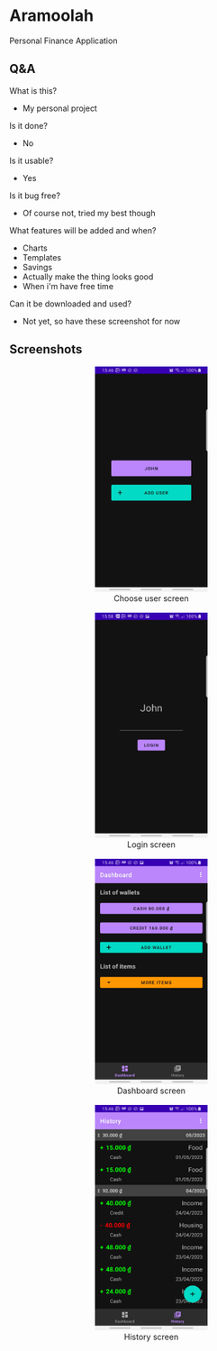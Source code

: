 # Aramoolah
Personal Finance Application

## Q&A
What is this?  
- My personal project  

Is it done?  
- No  

Is it usable?  
- Yes  

Is it bug free?  
- Of course not, tried my best though  

What features will be added and when?  
- Charts  
- Templates
- Savings
- Actually make the thing looks good  
- When i'm have free time

Can it be downloaded and used?  
- Not yet, so have these screenshot for now  

## Screenshots
<p align="center">
<img src="https://github.com/Z3n0n3005/Aramoolah/blob/main/screenshot/choose_user.jpg?raw=true" alt= “” width="200" height="400"><br>
Choose user screen<br><br>
<img src="https://github.com/Z3n0n3005/Aramoolah/blob/main/screenshot/login.jpg?raw=true" alt= “” width="200" height="400"><br>
Login screen<br><br>
<img src="https://github.com/Z3n0n3005/Aramoolah/blob/main/screenshot/dashboard.jpg?raw=true" alt= “” width="200" height="400"><br>
Dashboard screen<br><br>
<img src="https://github.com/Z3n0n3005/Aramoolah/blob/main/screenshot/history.jpg?raw=true" alt= “” width="200" height="400"><br>
History screen  
</p>
